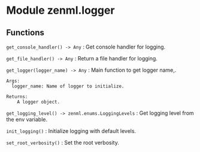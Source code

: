 Module zenml.logger
===================

Functions
---------

    
`get_console_handler() ‑> Any`
:   Get console handler for logging.

    
`get_file_handler() ‑> Any`
:   Return a file handler for logging.

    
`get_logger(logger_name) ‑> Any`
:   Main function to get logger name,.
    
    Args:
      logger_name: Name of logger to initialize.
    
    Returns:
        A logger object.

    
`get_logging_level() ‑> zenml.enums.LoggingLevels`
:   Get logging level from the env variable.

    
`init_logging()`
:   Initialize logging with default levels.

    
`set_root_verbosity()`
:   Set the root verbosity.